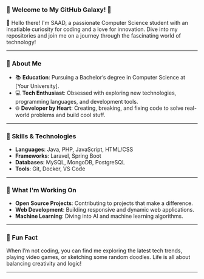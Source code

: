 ### 🌟 Welcome to My GitHub Galaxy! 🌟

👋 Hello there! I'm SAAD, a passionate Computer Science student with an insatiable curiosity for coding and a love for innovation. Dive into my repositories and join me on a journey through the fascinating world of technology!

---

### 🚀 About Me

- 📚 **Education**: Pursuing a Bachelor’s degree in Computer Science at [Your University].
- 💻 **Tech Enthusiast**: Obsessed with exploring new technologies, programming languages, and development tools.
- 🌐 **Developer by Heart**: Creating, breaking, and fixing code to solve real-world problems and build cool stuff.

---

### 🔧 Skills & Technologies

- **Languages**: Java, PHP, JavaScript, HTML/CSS
- **Frameworks**: Laravel, Spring Boot
- **Databases**: MySQL, MongoDB, PostgreSQL
- **Tools**: Git, Docker, VS Code

---

### 🌱 What I'm Working On

- **Open Source Projects**: Contributing to projects that make a difference.
- **Web Development**: Building responsive and dynamic web applications.
- **Machine Learning**: Diving into AI and machine learning algorithms.

---


### 🎨 Fun Fact

When I’m not coding, you can find me exploring the latest tech trends, playing video games, or sketching some random doodles. Life is all about balancing creativity and logic!

---
